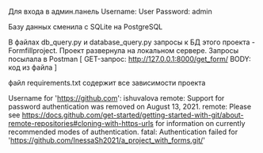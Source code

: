Для входа в админ.панель   Username: User     Password: admin

Базу данных сменила с SQLite на PostgreSQL

В файлах db_query.py и database_query.py запросы к БД этого проекта - Formfillproject. Проект развернула на локальном сервере. Запросы посылала в Postman [ GET-запрос: http://127.0.0.1:8000/get_form/       BODY: код из файла ]

файл requirements.txt содержит все зависимости проекта

Username for 'https://github.com': ishuvalova
remote: Support for password authentication was removed on August 13, 2021.
remote: Please see https://docs.github.com/get-started/getting-started-with-git/about-remote-repositories#cloning-with-https-urls for information on currently recommended modes of authentication.
fatal: Authentication failed for 'https://github.com/InessaSh2021/a_project_with_forms.git/'

